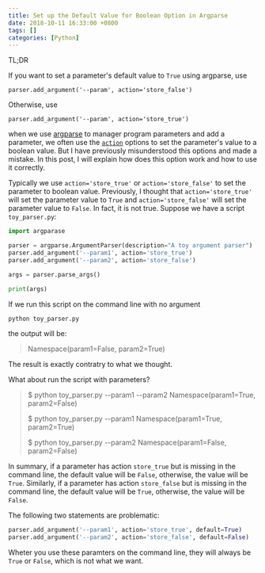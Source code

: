 ```yaml
---
title: Set up the Default Value for Boolean Option in Argparse
date: 2018-10-11 16:33:00 +0800
tags: []
categories: [Python]
---
```


TL;DR

If you want to set a parameter's default value to `True` using argparse, use

```
parser.add_argument('--param', action='store_false')
```
Otherwise, use

```
parser.add_argument('--param', action='store_true')
```

<!--more-->

when we use
[argparse](https://docs.python.org/3/library/argparse.html#module-argparse) to
manager program parameters and add a parameter, we often use the
[`action`](https://docs.python.org/3/library/argparse.html#action) options to
set the parameter's value to a boolean value. But I have previously
misunderstood this options and made a mistake. In this post, I will explain how
does this option work and how to use it correctly.  <!--more-->

Typically we use `action='store_true'` or `action='store_false'` to set the
parameter to boolean value.  Previously, I thought that `action='store_true'`
will set the parameter value to `True` and `action='store_false'` will set the
parameter value to `False`. In fact, it is not true. Suppose we have a script
`toy_parser.py`:

```python
import argparase

parser = argparse.ArgumentParser(description="A toy argument parser")
parser.add_argument('--param1', action='store_true')
parser.add_argument('--param2', action='store_false')

args = parser.parse_args()

print(args)
```

If we run this script on the command line with no argument

```bash
python toy_parser.py
```

the output will be:

>  Namespace(param1=False, param2=True)

The result is exactly contratry to what we thought.

What about run the script with parameters?


> $ python toy_parser.py --param1 --param2
> Namespace(param1=True, param2=False)
>
> $ python toy_parser.py --param1
> Namespace(param1=True, param2=True)
>
> $ python toy_parser.py --param2
> Namespace(param1=False, param2=False)

In summary, if a parameter has action `store_true` but is missing in the
command line, the default value will be `False`, otherwise, the value will be
`True`. Similarly, if a parameter has action `store_false` but is missing in
the command line, the default value will be `True`, otherwise, the value will
be `False`.

The following two statements are problematic:

```python
parser.add_argument('--param1', action='store_true', default=True)
parser.add_argument('--param2', action='store_false', default=False)
```

Wheter you use these paramters on the command line, they will always be `True`
or `False`, which is not what we want.
